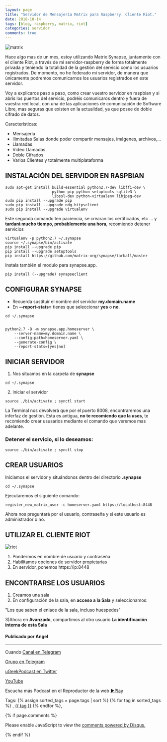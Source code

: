 ```yaml
---
layout: page
title: "Servidor de Mensajería Matrix para Raspberry. Cliente Riot."
date: 2018-10-14
tags: [blog, raspberry, matrix, riot]
categories: servidor
comments: true
---
```

![matrix](http://telegra.ph/file/9dcd2f1b3be5362fc4cec.png)  

Hace algo mas de un mes, estoy utilizando Matrix Synapse, juntamente con el cliente Riot, a través de mi servidor-raspberry de forma totalmente privada y teniendo la totalidad de la gestión del servicio como los usuarios registrados. De momento, no he federado mi servidor, de manera que únicamente podremos comunicarnos los usuarios registrados en este servidor.

Voy a explicaros paso a paso, como crear vuestro servidor en raspbian y si abrís los puertos del servicio, podréis comunicaros dentro y fuera de vuestra red local, con una de las aplicaciones de comunicación de Software Libre, mas seguras que existen en la actualidad, ya que posee de doble cifrado de datos.

Características:
- Mensajería
- Ilimitadas Salas donde poder compartir mensajes, imágenes, archivos,...
- Llamadas
- Video Llamadas
- Doble Cifrados
- Varios Clientes y totalmente multiplataforma


## INSTALACIÓN DEL SERVIDOR EN RASPBIAN  

```
sudo apt-get install build-essential python2.7-dev libffi-dev \
                     python-pip python-setuptools sqlite3 \
                     libssl-dev python-virtualenv libjpeg-dev
sudo pip install --upgrade pip
sudo pip install --upgrade ndg-httpsclient
sudo pip install --upgrade virtualenv
```  

Este segunda comando ten paciencia, se crearan los certificados, etc ... y **tardará mucho tiempo, probablemente una hora**, recomiendo detener servicios  

```
virtualenv -p python2.7 ~/.synapse
source ~/.synapse/bin/activate
pip install --upgrade pip
pip install --upgrade setuptools
pip install https://github.com/matrix-org/synapse/tarball/master
```  

Instala también el modulo para synapse.app.  
```
pip install (--upgrade) synapseclient
```  


## CONFIGURAR SYNAPSE  

- Recuerda sustituir el nombre del servidor  **my.domain.name**
- En **--report-stats=** tienes que seleccionar **yes** o **no**.

```
cd ~/.synapse


python2.7 -B -m synapse.app.homeserver \
    --server-name=my.domain.name \
    --config-path=homeserver.yaml \
    --generate-config \
    --report-stats=[yes|no]
```  


## INICIAR SERVIDOR  

1) Nos situamos en la carpeta de **synapse**
```
cd ~/.synapse
```  

2) Iniciar el servidor
```
source ./bin/activate ; synctl start
```  

La Terminal nos devolverá que por el puerto 8008, encontraremos una inferfaz de gestión. Esta es antigua, **no te recomiendo que la uses**, te recomiendo crear ususarios mediante el comando que veremos mas adelante.

### Detener el servicio, si lo deseamos:
```
source ./bin/activate ; synctl stop
```  


## CREAR USUARIOS  

Iniciamos el servidor y situándonos dentro del directorio **.synapse**
```
cd ~/.synapse
```  

Ejecutaremos el siguiente comando:
```
register_new_matrix_user -c homeserver.yaml https://localhost:8448
```  

Ahora nos preguntará por el usuario, contraseña y si este usuario es administrador o no.


## UTILIZAR EL CLIENTE RIOT  
![riot](http://telegra.ph/file/923cdafc7ca5d76b7fe77.png)  
1) Pondermos en nombre de usuario y contraseña
2) Habilitamos opciones de servidor propietarias
3) En servidor, ponemos https://ip:8448

## ENCONTRARSE LOS USUARIOS  

1) Creamos una sala  
2) En configuración de la sala, en **acceso a la Sala**  y seleccionamos:  

"Los que saben el enlace de la sala, incluso huespedes"  

3)Ahora en **Avanzado**, compartimos al otro usuario **La identificación interna de esta Sala**




#### Publicado por Angel 
<!-- -------------------------------------Aquí abajo los comentarios -------------------------------------------  -->
---
Cuando 
[Canal en Telegram](https://t.me/uGeek)  

[Grupo en Telegram](https://t.me/uGeekPodcast)  

[uGeekPodcast en Twitter](https://twitter.com/ugeekpodcast)  

[YouTube](https://www.youtube.com/channel/UCVmGqdwOeswJ55IFmsYNlww)  

Escucha más Podcast en el Reproductor de la web [►Play](https://ugeek.github.io/podcasts/)  

Tags: {% assign sorted_tags = page.tags | sort %} {% for tag in sorted_tags %} , <span class="tag"><a href="/tag#{{ tag }}">{{ tag }}</a></span> {% endfor %},


{% if page.comments %}
<div id="disqus_thread"></div>
<script>

/**
*  RECOMMENDED CONFIGURATION VARIABLES: EDIT AND UNCOMMENT THE SECTION BELOW TO INSERT DYNAMIC VALUES FROM YOUR PLATFORM OR CMS.
*  LEARN WHY DEFINING THESE VARIABLES IS IMPORTANT: https://disqus.com/admin/universalcode/#configuration-variables*/
/*
var disqus_config = function () {
this.page.url = PAGE_URL;  // Replace PAGE_URL with your page's canonical URL variable
this.page.identifier = PAGE_IDENTIFIER; // Replace PAGE_IDENTIFIER with your page's unique identifier variable
};
*/
(function() { // DON'T EDIT BELOW THIS LINE
var d = document, s = d.createElement('script');
s.src = 'https://https-angelbcn-github-io-ugeek.disqus.com/embed.js';
s.setAttribute('data-timestamp', +new Date());
(d.head || d.body).appendChild(s);
})();
</script>
<noscript>Please enable JavaScript to view the <a href="https://disqus.com/?ref_noscript">comments powered by Disqus.</a></noscript>

{% endif %}

<script id="dsq-count-scr" src="//https-angelbcn-github-io-ugeek.disqus.com/count.js" async></script>


